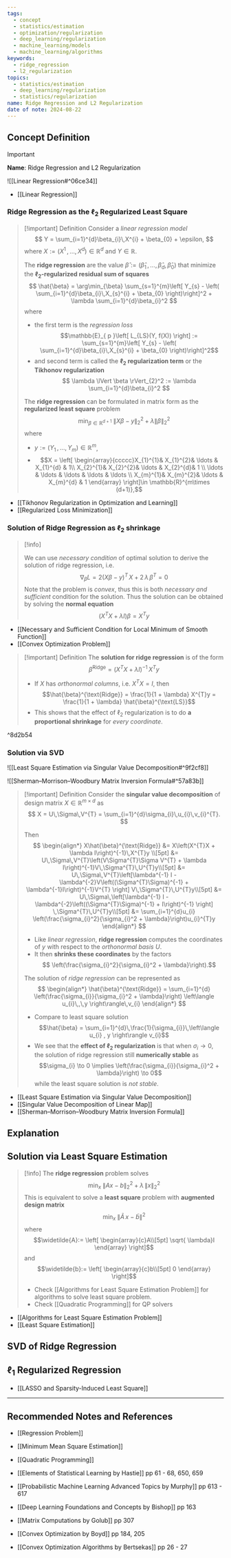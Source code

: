 ```yaml
---
tags:
  - concept
  - statistics/estimation
  - optimization/regularization
  - deep_learning/regularization
  - machine_learning/models
  - machine_learning/algorithms
keywords:
  - ridge_regression
  - l2_regularization
topics:
  - statistics/estimation
  - deep_learning/regularization
  - statistics/regularization
name: Ridge Regression and L2 Regularization
date of note: 2024-08-22
---
```


## Concept Definition

>[!important]
>**Name**: Ridge Regression and L2 Regularization

![[Linear Regression#^06ce34]]

- [[Linear Regression]]

### Ridge Regression as the $\ell_{2}$ Regularized Least Square

>[!important] Definition
>Consider a *linear regression model*
>$$
>Y = \sum_{i=1}^{d}\beta_{i}\,X^{i} + \beta_{0} + \epsilon,
>$$
>where $X := (X^1 \,{,}\ldots{,}\,X^{d})\in \mathbb{R}^{d}$ and $Y\in \mathbb{R}$.
>
>The **ridge regression** are the value $\hat{\beta} := (\hat{\beta}_1 \,{,}\ldots{,}\,\hat{\beta}_d,\,\hat{\beta}_{0})$ that minimize the **$\ell_{2}$-regularized residual sum of squares**
>$$
>\hat{\beta} = \arg\min_{\beta} \sum_{s=1}^{m}\left[ Y_{s} - \left( \sum_{i=1}^{d}\beta_{i}\,X_{s}^{i} + \beta_{0} \right)\right]^2 + \lambda \sum_{i=1}^{d}\beta_{i}^2
>$$
>where 
>- the first term is the *regression loss* $$\mathbb{E}_{ p }\left[  L_{LS}(Y, f(X)) \right] := \sum_{s=1}^{m}\left[ Y_{s} - \left( \sum_{i=1}^{d}\beta_{i}\,X_{s}^{i} + \beta_{0} \right)\right]^2$$
>- and second term is called the **$\ell_{2}$ regularization term** or the **Tikhonov regularization**
>$$
>  \lambda \lVert \beta \rVert_{2}^2 :=   \lambda \sum_{i=1}^{d}\beta_{i}^2
>$$
>
>
>The **ridge regression** can be formulated in matrix form as the **regularized least square** problem
>$$
>\min_{\beta\in \mathbb{R}^{d+1}}\; \lVert X\beta - y \rVert_{2}^2 + \lambda \lVert \beta \rVert_{2}^2  
>$$
>where 
>- $y := (Y_{1} \,{,}\ldots{,}\,Y_{m})\in \mathbb{R}^{m}$,  
>- $$X = \left[ \begin{array}{ccccc}X_{1}^{1}& X_{1}^{2}& \ldots & X_{1}^{d} & 1\\ X_{2}^{1}& X_{2}^{2}& \ldots & X_{2}^{d}& 1 \\ \ldots & \ldots & \ldots & \ldots & \ldots \\ X_{m}^{1}& X_{m}^{2}& \ldots & X_{m}^{d} & 1  \end{array} \right]\in \mathbb{R}^{m\times (d+1)},$$

- [[Tikhonov Regularization in Optimization and Learning]]
- [[Regularized Loss Minimization]]

### Solution of Ridge Regression as $\ell_2$ shrinkage

>[!info]
>
>We can use *necessary condition* of optimal solution to derive the solution of ridge regression, i.e.
>$$
>\nabla_{\beta} L = 2\left(X\beta - y\right)^{T}\,X+ 2\,\lambda\,\beta^{T} = 0
>$$
>Note that the problem is *convex*, thus this is both *necessary and sufficient* condition for the solution. Thus the solution can be obtained by solving the **normal equation**
>$$
>\left(X^{T}X+ \lambda I\right)\beta = X^{T}y
>$$

- [[Necessary and Sufficient Condition for Local Minimum of Smooth Function]]
- [[Convex Optimization Problem]]

>[!important] Definition
>The **solution for ridge regression** is of the form
>$$
>\hat{\beta}^{\text{Ridge}} = \left(X^{T}X + \lambda I\right)^{-1}\,X^{T}y
>$$
>- If $X$ has *orthonormal columns*, i.e. $X^{T}X = I$, then $$\hat{\beta}^{\text{Ridge}} = \frac{1}{1 + \lambda} X^{T}y = \frac{1}{1 + \lambda} \hat{\beta}^{\text{LS}}$$
>- This shows that the effect of $\ell_{2}$ regularization is to do **a proportional shrinkage** for *every coordinate*.

^8d2b54


### Solution via SVD

![[Least Square Estimation via Singular Value Decomposition#^9f2cf8]]

![[Sherman–Morrison–Woodbury Matrix Inversion Formula#^57a83b]]

>[!important] Definition
>Consider the **singular value decomposition** of design matrix $X \in \mathbb{R}^{m\times d}$ as
>$$
>  X = U\,\Sigma\,V^{T} = \sum_{i=1}^{d}\sigma_{i}\,u_{i}\,v_{i}^{T}.
>$$
>
>Then 
>$$
>\begin{align*}
> X\hat{\beta}^{\text{Ridge}} &= X\left(X^{T}X + \lambda I\right)^{-1}\,X^{T}y \\[5pt]
> &= U\,\Sigma\,V^{T}\left(V\Sigma^{T}\Sigma V^{T} + \lambda I\right)^{-1}V\,\Sigma^{T}\,U^{T}y\\[5pt]
> &=  U\,\Sigma\,V^{T}\left[\lambda^{-1} I - \lambda^{-2}V\left((\Sigma^{T}\Sigma)^{-1}  + \lambda^{-1}I\right)^{-1}V^{T}   \right] V\,\Sigma^{T}\,U^{T}y\\[5pt]
> &= U\,\Sigma\,\left[\lambda^{-1} I - \lambda^{-2}\left((\Sigma^{T}\Sigma)^{-1}  + I\right)^{-1}   \right] \,\Sigma^{T}\,U^{T}y\\[5pt]
> &= \sum_{i=1}^{d}u_{i} \left(\frac{\sigma_{i}^2}{\sigma_{i}^2 + \lambda}\right)u_{i}^{T}y
>\end{align*}
>$$
>- Like *linear regression*, **ridge regression** computes the coordinates of $y$ with respect to the *orthonormal basis* $U$. 
>- It then **shrinks these coordinates** by the factors $$ \left(\frac{\sigma_{i}^2}{\sigma_{i}^2 + \lambda}\right).$$
>
>The solution of *ridge regression* can be represented as
>$$
>\begin{align*}
>\hat{\beta}^{\text{Ridge}} = \sum_{i=1}^{d} \left(\frac{\sigma_{i}}{\sigma_{i}^2 + \lambda}\right) \left\langle  u_{i}\,,\,y    \right\rangle\,v_{i}
>\end{align*}
>$$
>- Compare to least square solution $$\hat{\beta} = \sum_{i=1}^{d}\,\frac{1}{\sigma_{i}}\,\left\langle u_{i} , y \right\rangle v_{i}$$
>- We see that the **effect of $\ell_{2}$ regularization** is that when $\sigma_{i} \to 0$, the solution of ridge regression still **numerically stable** as $$\sigma_{i} \to 0 \implies \left(\frac{\sigma_{i}}{\sigma_{i}^2 + \lambda}\right) \to 0$$ while the least square solution is *not stable*.

- [[Least Square Estimation via Singular Value Decomposition]]
- [[Singular Value Decomposition of Linear Map]]
- [[Sherman–Morrison–Woodbury Matrix Inversion Formula]]



## Explanation



## Solution via Least Square Estimation

>[!info]
>The **ridge regression** problem solves
>$$
>\min_{x} \; \lVert Ax - b \rVert_{2}^2 + \lambda\,\lVert x \rVert_{2}^2  
>$$
>This is equivalent to solve a **least square** problem with **augmented design matrix**
>$$
>\min_{x}\; \lVert \widetilde{A}\,x -   \widetilde{b}\rVert^2 
>$$
>where $$\widetilde{A}:= \left[ \begin{array}{c}A\\[5pt] \sqrt{ \lambda}I \end{array} \right]$$ and $$\widetilde{b}:= \left[ \begin{array}{c}b\\[5pt] 0 \end{array} \right]$$
>- Check [[Algorithms for Least Square Estimation Problem]] for algorithms to solve least square problem.
>- Check [[Quadratic Programming]] for QP solvers

- [[Algorithms for Least Square Estimation Problem]]
- [[Least Square Estimation]]



## SVD of Ridge Regression





## $\ell_{1}$ Regularized Regression

- [[LASSO and Sparsity-Induced Least Square]]


-----------
##  Recommended Notes and References



- [[Regression Problem]]
- [[Minimum Mean Square Estimation]]
- [[Quadratic Programming]]

- [[Elements of Statistical Learning by Hastie]] pp 61 - 68, 650, 659
- [[Probabilistic Machine Learning Advanced Topics by Murphy]] pp 613 - 617
- [[Deep Learning Foundations and Concepts by Bishop]] pp 163
- [[Matrix Computations by Golub]] pp 307
- [[Convex Optimization by Boyd]] pp 184, 205
- [[Convex Optimization Algorithms by Bertsekas]] pp 26 - 27